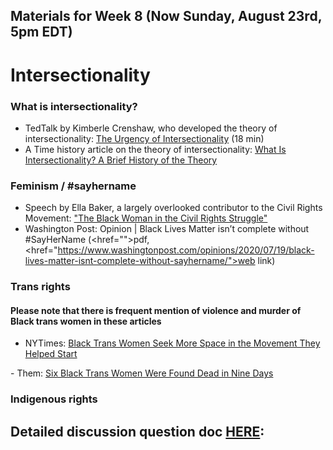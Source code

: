 ## Materials for Week 8 (Now Sunday, August 23rd, 5pm EDT)
# Intersectionality

### What is intersectionality?
- TedTalk by Kimberle Crenshaw, who developed the theory of intersectionality: <a href="https://www.ted.com/talks/kimberle_crenshaw_the_urgency_of_intersectionality">The Urgency of Intersectionality</a> (18 min)
- A Time history article on the theory of intersectionality: <a href='https://time.com/5560575/intersectionality-theory/
'>What Is Intersectionality? A Brief History of the Theory</a>

### Feminism / #sayhername
- Speech by Ella Baker, a largely overlooked contributor to the Civil Rights Movement: <a href="https://awpc.cattcenter.iastate.edu/2019/08/09/the-black-woman-in-the-civil-rights-struggle-1969/">"The Black Woman in the Civil Rights Struggle"</a>
- Washington Post: <a>Opinion | Black Lives Matter isn’t complete without #SayHerName</a> (<href="">pdf</a>, <href="https://www.washingtonpost.com/opinions/2020/07/19/black-lives-matter-isnt-complete-without-sayhername/">web link</a>)

### Trans rights
#### Please note that there is frequent mention of violence and murder of Black trans women in these articles
- NYTimes: <a href="">Black Trans Women Seek More Space in the Movement They Helped Start
</a>
- Them: <a href="https://www.them.us/story/six-black-trans-women-were-found-dead-in-nine-days">Six Black Trans Women Were Found Dead in Nine Days</a>

### Indigenous rights


## Detailed discussion question doc [HERE](): 
